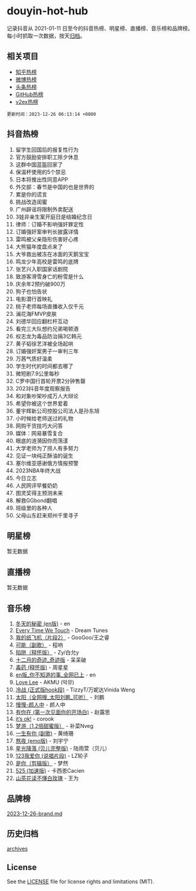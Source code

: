 # douyin-hot-hub

记录抖音从 2021-01-11 日至今的抖音热榜、明星榜、直播榜、音乐榜和品牌榜。每小时抓取一次数据，按天[归档](archives)。

## 相关项目

- [知乎热榜](https://github.com/lonnyzhang423/zhihu-hot-hub)
- [微博热榜](https://github.com/lonnyzhang423/weibo-hot-hub)
- [头条热榜](https://github.com/lonnyzhang423/toutiao-hot-hub)
- [GitHub热榜](https://github.com/lonnyzhang423/github-hot-hub)
- [v2ex热榜](https://github.com/lonnyzhang423/v2ex-hot-hub)


`更新时间：2023-12-26 06:13:14 +0800`

## 抖音热榜

1. 留学生回国后的报复性行为
1. 官方鼓励安排职工除夕休息
1. 这群中国蓝盔回家了
1. 保温杯使用的5个禁忌
1. 日本将推出性同意APP
1. 外交部：春节是中国的也是世界的
1. 累是你的谎言
1. 挑战改造闺蜜
1. 广州辟谣将限制外卖配送
1. 3娃非亲生案开庭日是结婚纪念日
1. 律师：订婚不影响强奸罪定性
1. 订婚强奸案审判长披露详情
1. 雷鸣被父亲隐形伤害好心疼
1. 大熊猫年度盘点来了
1. 大爷救出被冻在冰面的天鹅宝宝
1. 鸣龙少年高校是雷鸣的底牌
1. 张艺兴入职国家话剧院
1. 致游客滑雪身亡的粉雪是什么
1. 庆余年2预约破900万
1. 狗子也怕告状
1. 电影潜行首映礼
1. 桃子老师每场直播收入仅千元
1. 澜花海FMVP皮肤
1. 刘德华回应翻栏杆互动
1. 看完三大队想约兄弟喝顿酒
1. 权志龙为毒品防治捐3亿韩元
1. 黄子韬徐艺洋被全场起哄
1. 订婚强奸案男子一审判三年
1. 万茜气质好温柔
1. 学生时代的时间都去哪了
1. 微短剧7.9公里每秒
1. C罗中国行首轮开票2分钟售罄
1. 2023抖音年度观察报告
1. 和对象吵架吵成万人大辩论
1. 希望你被这个世界爱着
1. 董宇辉新公司控股公司法人是孙东旭
1. 小时候给老师送过的礼物
1. 网购干货技巧大问答
1. 媒体：网易暴雪复合
1. 眼底的涟漪因你而荡漾
1. 大学老师为了捞人有多努力
1. 见证一块纯正酥油的诞生
1. 塞尔维亚感谢俄方情报预警
1. 2023NBA年终大战
1. 今日立志
1. 人民网评早餐奶奶
1. 图灵奖得主预测未来
1. 解救GGbond翻唱
1. 班级里的各种人
1. 父母山东赶来郑州千里寻子

## 明星榜

暂无数据

## 直播榜

暂无数据

## 音乐榜

1. [冬天的秘密 (en版)](https://sf3-cdn-tos.douyinstatic.com/obj/tos-cn-ve-2774/okIuMHDdzyf3FjGK4Lphe1vfHcQaPIHAg0Z4CR) - en
1. [Every Time We Touch](https://sf3-cdn-tos.douyinstatic.com/obj/tos-cn-ve-2774/ogN6lUKQeBBfEVhIOMikG1CcJjugxk1tztZyhP) - Dream Tunes
1. [我的纸飞机（片段2）](https://sf6-cdn-tos.douyinstatic.com/obj/tos-cn-ve-2774/oM2ZrKcg2CD5AeRB2gkeXOFB1IxAGJdZPazYHf) - GooGoo/王之睿
1. [可能（副歌）](https://sf3-cdn-tos.douyinstatic.com/obj/tos-cn-ve-2774/cde1731888894259b333569393c2fb51) - 程响
1. [陷阱（释怀版）](https://sf3-cdn-tos.douyinstatic.com/obj/tos-cn-ve-2774/oE8C21LeZrzKLDFfQYgMzx4GAIHageG5IzayY7) - Zy/白允y
1. [十二月的奇迹_奇迹版](https://sf6-cdn-tos.douyinstatic.com/obj/tos-cn-ve-2774/oMslvA9FBzGMGHnyUuoiiUjtIAXfMz6tzwByW8) - 呆呆破
1. [毒药 (释怀版)](https://sf6-cdn-tos.douyinstatic.com/obj/tos-cn-ve-2774/oYILMEAzspdZBIzy4frJNB8ZHPHWAhiwowd4Ad) - 周星星
1. [en版_你不知道的事_全网已上](https://sf3-cdn-tos.douyinstatic.com/obj/tos-cn-ve-2774/o4QbYLDezHUtFyDKdF9XfmPhIewaqEQAggj6Cb) - en
1. [Love Lee](https://sf6-cdn-tos.douyinstatic.com/obj/tos-cn-ve-2774/o05GbkJGbCBTdDnMtB0fwOYgkeZp23vrWQDQBS) - AKMU (악뮤)
1. [冷战 (正式版hook段)](https://sf6-cdn-tos.douyinstatic.com/obj/tos-cn-ve-2774/oMuEoiBasWApEMVDgNiI8VAByNmwo5J0pyf8Yx) - TizzyT/万妮达Vinida Weng
1. [太阳（全网搜_太阳刘鹏_可听）](https://sf6-cdn-tos.douyinstatic.com/obj/tos-cn-ve-2774/ogWbyIQnlBFImVbeDocRdCIYtBHlbJXgfZMvgz) - 刘鹏
1. [慢慢-颜人中](https://sf6-cdn-tos.douyinstatic.com/obj/tos-cn-ve-2774/ocjHNfBXdBxQNC8ZGAeoLMFTUgtBg8bkExunDC) - 颜人中
1. [有你在 (第一次见面你的开场白)](https://sf3-cdn-tos.douyinstatic.com/obj/tos-cn-ve-2774/oAthrQ3ClJBfI57uBoFEgNDYtNCZ0TSYQQfxQ0) - 赵露思
1. [it’s ok!](https://sf3-cdn-tos.douyinstatic.com/obj/tos-cn-ve-2774/0fc4d0ee28444bd0ab76e8b7c0003f52) - corook
1. [梦游（1.2倍甜蜜版）](https://sf3-cdn-tos.douyinstatic.com/obj/tos-cn-ve-2774/o4gyAUm8hwufoEABmwVIiQtHsFuGzAEEWtNMzo) - 补菜Nveg
1. [一生有你 (副歌)](https://sf3-cdn-tos.douyinstatic.com/obj/tos-cn-ve-2774/o8xzM8HLaQzgMiJ96FKAWCenIuzkFpfClDdmeW) - 黄绮珊
1. [熬夜 (emo版)](https://sf6-cdn-tos.douyinstatic.com/obj/tos-cn-ve-2774/ocQZvZErLThAfNQOtBZ178gQDfCDFBL9iB5lvY) - 刘宇宁
1. [星光降落 (贝儿完整版)](https://sf6-cdn-tos.douyinstatic.com/obj/tos-cn-ve-2774/okwB9hAwyAtsFFkFBzAX1hOOfQuIoMNs0W2Mwr) - 陆雨萱（贝儿）
1. [123我爱你 (说唱片段)](https://sf6-cdn-tos.douyinstatic.com/obj/tos-cn-ve-2774/oYCWFpY0hL9kda0dQKIGDYeKYfQmAse0DgpDjz) - LZ轮子
1. [是你（剪辑版）](https://sf3-cdn-tos.douyinstatic.com/obj/tos-cn-ve-2774/46019dae783c4c969944217fe1cfafc4) - 梦然
1. [525 (加速版)](https://sf6-cdn-tos.douyinstatic.com/obj/tos-cn-ve-2774/oIfKCtqfDyP8Vc9FpAPgWMyezT6LnDT1abRwGg) - 卡西恩Cacien
1. [山茶花读不懂白玫瑰](https://sf3-cdn-tos.douyinstatic.com/obj/tos-cn-ve-2774/osfn8B7DktrRHEPJgPCfDbw7QDQEkwC16BxZg9) - 王为

## 品牌榜

[2023-12-26-brand.md](archives/2023-12-26-brand.md)

## 历史归档

[archives](archives)

## License

See the [LICENSE](LICENSE) file for license rights and limitations (MIT).
